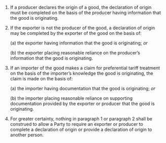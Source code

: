 1. If a producer declares the origin of a good, the declaration of origin must be completed on the basis of the producer having information that the good is originating.

2. If the exporter is not the producer of the good, a declaration of origin may be completed by the exporter of the good on the basis of:

    (a) the exporter having information that the good is originating; *or*

    (b) the exporter placing reasonable reliance on the producer’s information that the good is originating.

3. If an importer of the good makes a claim for preferential tariff treatment on the basis of the importer’s knowledge the good is originating, the claim is made on the basis of:

    (a) the importer having documentation that the good is originating; *or*

    (b) the importer placing reasonable reliance on supporting documentation provided by the exporter or producer that the good is originating.

4. For greater certainty, nothing in paragraph 1 or paragraph 2 shall be construed to allow a Party to require an exporter or producer to complete a declaration of origin or provide a declaration of origin to another person.
